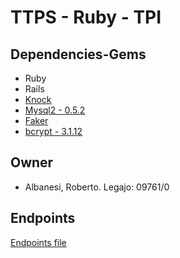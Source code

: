 # TTPS - Ruby - TPI #

## Dependencies-Gems ##
* Ruby
* Rails
* [Knock](https://github.com/nsarno/knock)
* [Mysql2 - 0.5.2](https://rubygems.org/gems/mysql2/versions/0.5.2)
* [Faker](https://rubygems.org/gems/faker)
* [bcrypt - 3.1.12](https://rubygems.org/gems/bcrypt/versions/3.1.12)


## Owner ##
* Albanesi, Roberto. Legajo: 09761/0

## Endpoints ##

[Endpoints file](ENDPOINTS.md)